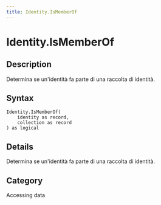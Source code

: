 ```yaml
---
title: Identity.IsMemberOf
---
```


# Identity.IsMemberOf


## Description

Determina se un&#39;identità fa parte di una raccolta di identità.


## Syntax

```powerquery
Identity.IsMemberOf(
    identity as record,
    collection as record
) as logical
```


## Details

Determina se un'identità fa parte di una raccolta di identità.



## Category
Accessing data
